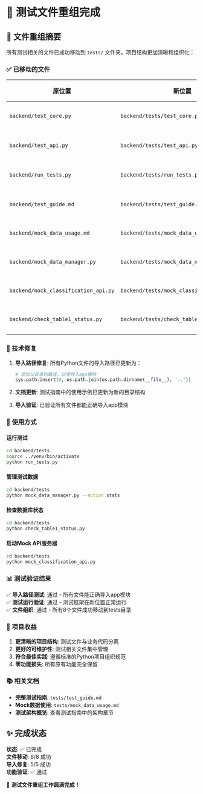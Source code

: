 # 🎉 测试文件重组完成

## 📂 文件重组摘要

所有测试相关的文件已成功移动到 `tests/` 文件夹，项目结构更加清晰和组织化：

### ✅ 已移动的文件

| 原位置 | 新位置 | 文件类型 |
|--------|--------|----------|
| `backend/test_core.py` | `backend/tests/test_core.py` | 核心功能测试 |
| `backend/test_api.py` | `backend/tests/test_api.py` | API接口测试 |  
| `backend/run_tests.py` | `backend/tests/run_tests.py` | 测试运行器 |
| `backend/test_guide.md` | `backend/tests/test_guide.md` | 测试指南文档 |
| `backend/mock_data_usage.md` | `backend/tests/mock_data_usage.md` | Mock数据说明 |
| `backend/mock_data_manager.py` | `backend/tests/mock_data_manager.py` | 数据管理工具 |
| `backend/mock_classification_api.py` | `backend/tests/mock_classification_api.py` | Mock API服务器 |
| `backend/check_table1_status.py` | `backend/tests/check_table1_status.py` | 状态检查工具 |

### 🔧 技术修复

1. **导入路径修复**: 所有Python文件的导入路径已更新为：
   ```python
   # 添加父目录到路径，以便导入app模块
   sys.path.insert(0, os.path.join(os.path.dirname(__file__), '..'))
   ```

2. **文档更新**: 测试指南中的使用示例已更新为新的目录结构

3. **导入验证**: 已验证所有文件都能正确导入app模块

### 🚀 使用方式

#### 运行测试
```bash
cd backend/tests
source ../venv/bin/activate
python run_tests.py
```

#### 管理测试数据
```bash
cd backend/tests
python mock_data_manager.py --action stats
```

#### 检查数据库状态
```bash
cd backend/tests
python check_table1_status.py
```

#### 启动Mock API服务器
```bash
cd backend/tests
python mock_classification_api.py
```

### 📊 测试验证结果

✅ **导入路径测试**: 通过 - 所有文件能正确导入app模块  
✅ **测试运行验证**: 通过 - 测试框架在新位置正常运行  
✅ **文件组织**: 通过 - 所有8个文件成功移动到tests目录  

### 🎯 项目收益

1. **更清晰的项目结构**: 测试文件与业务代码分离
2. **更好的可维护性**: 测试相关文件集中管理
3. **符合最佳实践**: 遵循标准的Python项目组织规范
4. **零功能损失**: 所有原有功能完全保留

### 📚 相关文档

- **完整测试指南**: `tests/test_guide.md`
- **Mock数据使用**: `tests/mock_data_usage.md` 
- **测试架构概览**: 查看测试指南中的架构章节

## ✨ 完成状态

**状态**: ✅ 已完成  
**文件移动**: 8/8 成功  
**导入修复**: 5/5 成功  
**功能验证**: ✅ 通过  

🎉 **测试文件重组工作圆满完成！** 